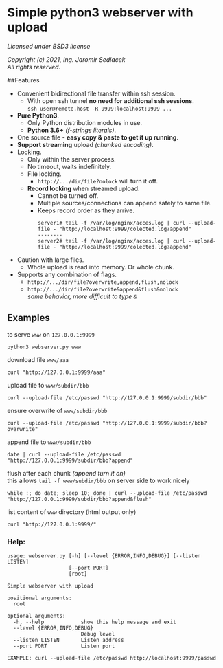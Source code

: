 # Simple python3 webserver with upload
_Licensed under BSD3 license_ 

_Copyright (c) 2021, Ing. Jaromir Sedlacek_  
_All rights reserved._


##Features

- Convenient bidirectional file transfer within ssh session.  
    - With open ssh tunnel **no need for additional ssh sessions**.  
    `ssh user@remote.host -R 9999:localhost:9999 ...`
- **Pure Python3**.
    - Only Python distribution modules in use.
    - **Python 3.6+** _(f-strings literals)_.
- One source file - **easy copy & paste to get it up running**.
- **Support streaming** upload _(chunked encoding)_.
- Locking.
    - Only within the server process.
    - No timeout, waits indefinitely.
    - File locking.
        - `http://.../dir/file?nolock` will turn it off.
    - **Record locking** when streamed upload.
        - Cannot be turned off.
        - Multiple sources/connections can append safely to same file.
        - Keeps record order as they arrive.
            ```
            server1# tail -f /var/log/nginx/acces.log | curl --upload-file - "http://localhost:9999/colected.log?append"
            --------
            server2# tail -f /var/log/nginx/acces.log | curl --upload-file - "http://localhost:9999/colected.log?append"
            ```
- Caution with large files.
    - Whole upload is read into memory. Or whole chunk.
- Supports any combination of flags.
    - `http://.../dir/file?overwrite,append,flush,nolock`
    - `http://.../dir/file?overwrite&append&flush&nolock`  
      _same behavior, more difficult to type `&`_


## Examples
to serve `www` on `127.0.0.1:9999`
```
python3 webserver.py www
```
download file `www/aaa`
```
curl "http://127.0.0.1:9999/aaa"
```
upload file to `www/subdir/bbb`
```
curl --upload-file /etc/passwd "http://127.0.0.1:9999/subdir/bbb"
```
ensure overwrite of `www/subdir/bbb`
```
curl --upload-file /etc/passwd "http://127.0.0.1:9999/subdir/bbb?overwrite"
```
append file to `www/subdir/bbb`
```
date | curl --upload-file /etc/passwd "http://127.0.0.1:9999/subdir/bbb?append"
```
flush after each chunk _(append turn it on)_  
this allows `tail -f www/subdir/bbb` on server side to work nicely
```
while :; do date; sleep 10; done | curl --upload-file /etc/passwd "http://127.0.0.1:9999/subdir/bbb?append&flush"
```
list content of `www` directory (html output only)
```
curl "http://127.0.0.1:9999/"
```

### Help:
```
usage: webserver.py [-h] [--level {ERROR,INFO,DEBUG}] [--listen LISTEN]
                    [--port PORT]
                    [root]

Simple webserver with upload

positional arguments:
  root

optional arguments:
  -h, --help            show this help message and exit
  --level {ERROR,INFO,DEBUG}
                        Debug level
  --listen LISTEN       Listen address
  --port PORT           Listen port

EXAMPLE: curl --upload-file /etc/passwd http://localhost:9999/passwd
```